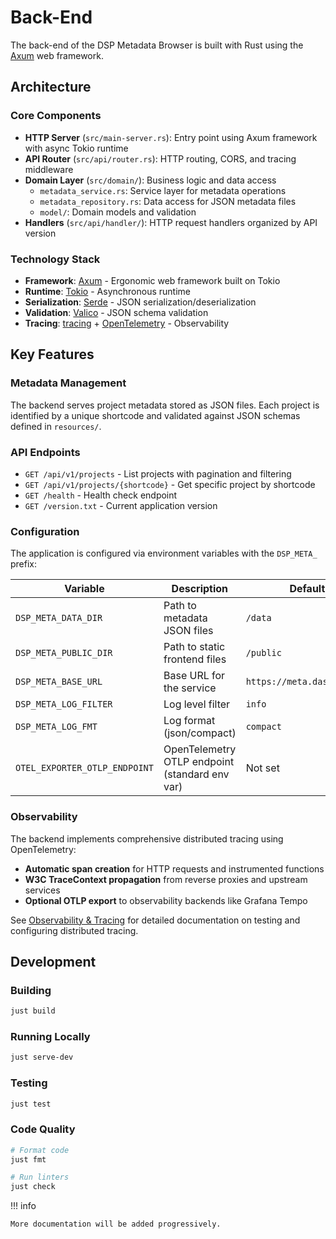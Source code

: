 # Back-End

The back-end of the DSP Metadata Browser is built with Rust using the [Axum](https://github.com/tokio-rs/axum) web framework.

## Architecture

### Core Components

- **HTTP Server** (`src/main-server.rs`): Entry point using Axum framework with async Tokio runtime
- **API Router** (`src/api/router.rs`): HTTP routing, CORS, and tracing middleware
- **Domain Layer** (`src/domain/`): Business logic and data access
    - `metadata_service.rs`: Service layer for metadata operations
    - `metadata_repository.rs`: Data access for JSON metadata files
    - `model/`: Domain models and validation
- **Handlers** (`src/api/handler/`): HTTP request handlers organized by API version

### Technology Stack

- **Framework**: [Axum](https://docs.rs/axum/) - Ergonomic web framework built on Tokio
- **Runtime**: [Tokio](https://tokio.rs/) - Asynchronous runtime
- **Serialization**: [Serde](https://serde.rs/) - JSON serialization/deserialization
- **Validation**: [Valico](https://docs.rs/valico/) - JSON schema validation
- **Tracing**: [tracing](https://docs.rs/tracing/) + [OpenTelemetry](https://opentelemetry.io/) - Observability

## Key Features

### Metadata Management

The backend serves project metadata stored as JSON files. Each project is identified by a unique shortcode and
validated against JSON schemas defined in `resources/`.

### API Endpoints

- `GET /api/v1/projects` - List projects with pagination and filtering
- `GET /api/v1/projects/{shortcode}` - Get specific project by shortcode
- `GET /health` - Health check endpoint
- `GET /version.txt` - Current application version

### Configuration

The application is configured via environment variables with the `DSP_META_` prefix:

| Variable                      | Description                                    | Default                    |
| ----------------------------- | ---------------------------------------------- | -------------------------- |
| `DSP_META_DATA_DIR`           | Path to metadata JSON files                    | `/data`                    |
| `DSP_META_PUBLIC_DIR`         | Path to static frontend files                  | `/public`                  |
| `DSP_META_BASE_URL`           | Base URL for the service                       | `https://meta.dasch.swiss` |
| `DSP_META_LOG_FILTER`         | Log level filter                               | `info`                     |
| `DSP_META_LOG_FMT`            | Log format (json/compact)                      | `compact`                  |
| `OTEL_EXPORTER_OTLP_ENDPOINT` | OpenTelemetry OTLP endpoint (standard env var) | Not set                    |

### Observability

The backend implements comprehensive distributed tracing using OpenTelemetry:

- **Automatic span creation** for HTTP requests and instrumented functions
- **W3C TraceContext propagation** from reverse proxies and upstream services
- **Optional OTLP export** to observability backends like Grafana Tempo

See [Observability & Tracing](observability.md) for detailed documentation on testing and configuring distributed tracing.

## Development

### Building

```bash
just build
```

### Running Locally

```bash
just serve-dev
```

### Testing

```bash
just test
```

### Code Quality

```bash
# Format code
just fmt

# Run linters
just check
```

!!! info

    More documentation will be added progressively.
